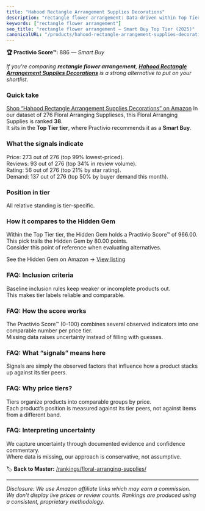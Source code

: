 ```yaml
---
title: "Hahood Rectangle Arrangement Supplies Decorations"
description: "rectangle flower arrangement: Data-driven within Top Tier ranking using the Practivio Score™. Positioned by quality, value, demand, findability, momentum."
keywords: ["rectangle flower arrangement"]
seo_title: "rectangle flower arrangement — Smart Buy Top Tier (2025)"
canonicalURL: "/products/hahood-rectangle-arrangement-supplies-decorations-B0B5SX3Y12/"
---
```


**🏆 Practivio Score™:** 886 — _Smart Buy_


*If you're comparing **rectangle flower arrangement**, **[Hahood Rectangle Arrangement Supplies Decorations](https://www.amazon.com/dp/B0B5SX3Y12?tag=practivio-20)** is a strong alternative to put on your shortlist.*
### Quick take
[Shop “Hahood Rectangle Arrangement Supplies Decorations” on Amazon](https://www.amazon.com/dp/B0B5SX3Y12?tag=practivio-20)
In our dataset of 276 Floral Arranging Supplieses, this Floral Arranging Supplies is ranked **38**.  
It sits in the **Top Tier tier**, where Practivio recommends it as a **Smart Buy**.

### What the signals indicate
Price: 273 out of 276 (top 99% lowest-priced).  
Reviews: 93 out of 276 (top 34% in review volume).  
Rating: 56 out of 276 (top 21% by star rating).  
Demand: 137 out of 276 (top 50% by buyer demand this month).

### Position in tier
All relative standing is tier-specific.

### How it compares to the Hidden Gem
Within the Top Tier tier, the Hidden Gem holds a Practivio Score™ of 966.00.  
This pick trails the Hidden Gem by 80.00 points.  
Consider this point of reference when evaluating alternatives.  

See the Hidden Gem on Amazon → [View listing](https://www.amazon.com/dp/B0C3BD3STT?tag=practivio-20)

### FAQ: Inclusion criteria
Baseline inclusion rules keep weaker or incomplete products out.  
This makes tier labels reliable and comparable.

### FAQ: How the score works
The Practivio Score™ (0–100) combines several observed indicators into one comparable number per price tier.  
Missing data raises uncertainty instead of filling with guesses.

### FAQ: What “signals” means here
Signals are simply the observed factors that influence how a product stacks up against its tier peers.

### FAQ: Why price tiers?
Tiers organize products into comparable groups by price.  
Each product’s position is measured against its tier peers, not against items from a different band.

### FAQ: Interpreting uncertainty
We capture uncertainty through documented evidence and confidence commentary.  
Where data is missing, our approach is conservative, not assumptive.


🏷️ **Back to Master:** [/rankings/floral-arranging-supplies/](/rankings/floral-arranging-supplies/)

---
_Disclosure: We use Amazon affiliate links which may earn a commission. We don’t display live prices or review counts. Rankings are produced using a consistent, proprietary methodology._

